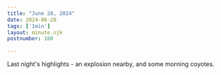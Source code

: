 ```yaml
---
title: "June 28, 2024"
date: 2024-06-28
tags: ['1min']
layout: minute.njk
postnumber: 180

---
```


Last night's highlights - an explosion nearby, and some morning coyotes.
